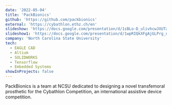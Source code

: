 ```yaml
---
date: '2022-05-04'
title: 'PackBionics'
github: 'https://github.com/packbionics'
external: 'https://cybathlon.ethz.ch/en'
slideshow: 'https://docs.google.com/presentation/d/1sBLo-D_ulivhcwJXUTauZuW2VkoagAXi/edit?usp=drive_link&ouid=112425883361783061070&rtpof=true&sd=true'
slideshow1: 'https://docs.google.com/presentation/d/1wpRIQkXFgAjGLPrg_nIGCT_ARtv_PEhA/edit?usp=drive_link&ouid=112425883361783061070&rtpof=true&sd=true'
company: 'North Carolina State University'
tech:
  - EAGLE CAD
  - Altium
  - SOLIDWORKS
  - Tensorflow
  - Embedded Systems
showInProjects: false
---
```


PackBionics is a team at NCSU dedicated to designing a novel transfemoral prosthetic for the Cybathlon Competition, an international assistive device competition.
